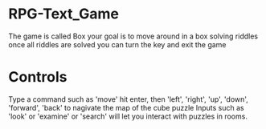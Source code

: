 # RPG-Text_Game
The game is called Box
your goal is to move around in a box solving riddles
once all riddles are solved you can turn the key and exit the game

# Controls 
Type a command such as 'move' hit enter, then 'left', 'right', 'up', 'down', 'forward', 'back' to nagivate the map of the cube puzzle
Inputs such as 'look' or 'examine' or 'search' will let you interact with puzzles in rooms.
